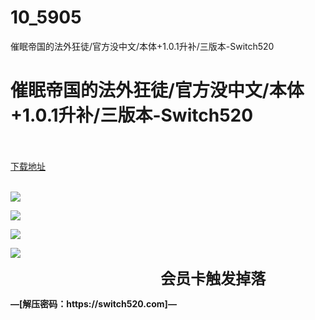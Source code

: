 # 10_5905
催眠帝国的法外狂徒/官方没中文/本体+1.0.1升补/三版本-Switch520
# 催眠帝国的法外狂徒/官方没中文/本体+1.0.1升补/三版本-Switch520
 <br/></br>
[下载地址](https://www.switch520.cc/article/5905 "下载地址")
<br/></br>

<p><span><strong><img src="https://ae01.alicdn.com/kf/U06935e03b37c48d6b56da2b029a92e940.jpg"></strong></span></p>
<p><span><strong><img src="https://ae01.alicdn.com/kf/Udf8c5f7ae3964df7826ba4a3961af777o.jpg"></strong></span></p>
<p><span><strong><img src="https://ae01.alicdn.com/kf/U1b88cd0e29054bee8a278006645b1fc4n.jpg"></strong></span></p>
<p><span><strong><img src="https://ae01.alicdn.com/kf/U76e8494698ba4dab98bda5dcf13fe4d3U.jpg"></strong></span></p>
<p></p>
<p></p>
<p>&nbsp; &nbsp; &nbsp; &nbsp; &nbsp; &nbsp; &nbsp; &nbsp; &nbsp; &nbsp; &nbsp; &nbsp; &nbsp; &nbsp; &nbsp; &nbsp; &nbsp; &nbsp; &nbsp; &nbsp; &nbsp; &nbsp; &nbsp; &nbsp; &nbsp; &nbsp; &nbsp; &nbsp; &nbsp; &nbsp; &nbsp;<span style="font-size: 24px"><strong>会员卡触发掉落</strong></span></p>
<p><span><strong>—[解压密码：https://switch520.com]—</strong></span></p>
